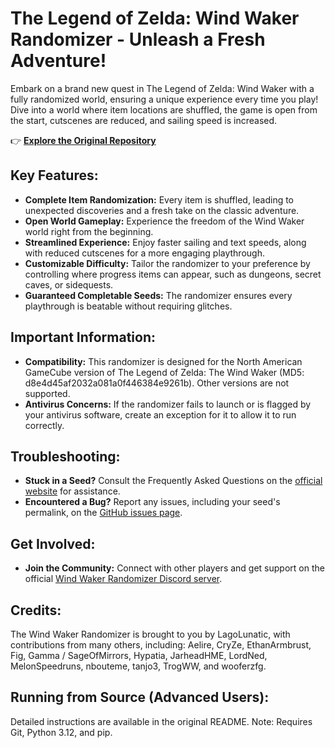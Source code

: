 # The Legend of Zelda: Wind Waker Randomizer - Unleash a Fresh Adventure!

Embark on a brand new quest in The Legend of Zelda: Wind Waker with a fully randomized world, ensuring a unique experience every time you play!  Dive into a world where item locations are shuffled, the game is open from the start, cutscenes are reduced, and sailing speed is increased. 

👉 **[Explore the Original Repository](https://github.com/LagoLunatic/wwrando)**

## Key Features:

*   **Complete Item Randomization:** Every item is shuffled, leading to unexpected discoveries and a fresh take on the classic adventure.
*   **Open World Gameplay:** Experience the freedom of the Wind Waker world right from the beginning.
*   **Streamlined Experience:** Enjoy faster sailing and text speeds, along with reduced cutscenes for a more engaging playthrough.
*   **Customizable Difficulty:** Tailor the randomizer to your preference by controlling where progress items can appear, such as dungeons, secret caves, or sidequests.
*   **Guaranteed Completable Seeds:** The randomizer ensures every playthrough is beatable without requiring glitches.

## Important Information:

*   **Compatibility:** This randomizer is designed for the North American GameCube version of The Legend of Zelda: The Wind Waker (MD5: d8e4d45af2032a081a0f446384e9261b). Other versions are not supported.
*   **Antivirus Concerns:** If the randomizer fails to launch or is flagged by your antivirus software, create an exception for it to allow it to run correctly.

## Troubleshooting:

*   **Stuck in a Seed?** Consult the Frequently Asked Questions on the [official website](https://lagolunatic.github.io/wwrando/faq/) for assistance.
*   **Encountered a Bug?** Report any issues, including your seed's permalink, on the [GitHub issues page](https://github.com/LagoLunatic/wwrando/issues).

## Get Involved:

*   **Join the Community:** Connect with other players and get support on the official [Wind Waker Randomizer Discord server](https://discord.gg/r2963mt).

## Credits:

The Wind Waker Randomizer is brought to you by LagoLunatic, with contributions from many others, including: Aelire, CryZe, EthanArmbrust, Fig, Gamma / SageOfMirrors, Hypatia, JarheadHME, LordNed, MelonSpeedruns, nbouteme, tanjo3, TrogWW, and wooferzfg.

## Running from Source (Advanced Users):

Detailed instructions are available in the original README. Note: Requires Git, Python 3.12, and pip.